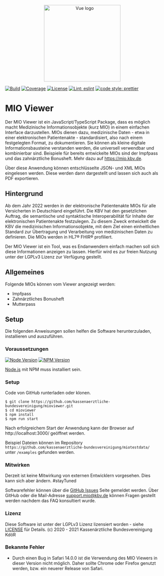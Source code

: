 <p align="center">
    <a href="https://www.kbv.de/" target="_blank" rel="noopener noreferrer"><img width="250" src="https://www.kbv.de/system/layout/logo_kbv.png" alt="Vue logo"></a>
</p>

<p align="center">

[![Build](https://img.shields.io/badge/build-passing-brightgreen?style=flat-square)]()
[![Coverage](https://img.shields.io/badge/coverage-85.7%25-green?style=flat-square)]()
[![License](https://img.shields.io/badge/License-LGPLv3-blue.svg?style=flat-square)](https://opensource.org/licenses/Apache-2.0&style=flat-square)
[![Lint: eslint](https://img.shields.io/github/workflow/status/prettier/prettier/Lint?label=Lint&style=flat-square)]()
[![code style: prettier](https://img.shields.io/badge/code_style-prettier-ff69b4.svg?style=flat-square)](https://github.com/prettier/prettier)

</p>

# MIO Viewer
Der MIO Viewer ist ein JavaScript/TypeScript Package, dass es möglich macht Medizinische Informationsobjekte (kurz MIO) in einem einfachen Interface darzustellen. 
MIOs dienen dazu, medizinische Daten - etwa in einer elektronischen Patientenakte - standardisiert, also nach einem festgelegten Format, zu dokumentieren. 
Sie können als kleine digitale Informationsbausteine verstanden werden, die universell verwendbar und kombinierbar sind. 
Beispiele für bereits entwickelte MIOs sind der Impfpass und das zahnärztliche Bonusheft. Mehr dazu auf https://mio.kbv.de. 

Über diese Anwendung können entschlüsselte JSON- und XML MIOs eingelesen werden. Diese werden dann dargestellt und lassen sich auch als PDF exportieren. 

## Hintergrund 

Ab dem Jahr 2022 werden in der elektronische Patientenakte MIOs für alle Versicherten in Deutschland eingeführt. 
Die KBV hat den gesetzlichen Auftrag, die semantische und syntaktische Interoperabilität für Inhalte der elektronischen Patientenakte festzulegen. 
Zu diesem Zweck entwickelt die KBV die medizinischen Informationsobjekte, mit dem Ziel einen einheitlichen Standard zur Übertragung und Verarbeitung von medizinischen Daten zu definieren. 
Die MIOs werden in HL7® FHIR® profiliert. 

Der MIO Viewer ist ein Tool, was es Endanwendern einfach machen soll sich diese Informationen anzeigen zu lassen. 
Hierfür wird es zur freien Nutzung unter der LGPLv3 Lizenz zur Verfügung gestellt. 

## Allgemeines 

Folgende MIOs können vom Viewer angezeigt werden:

-   Impfpass
-   Zahnärztliches Bonusheft
-   Mutterpass

## Setup

Die folgenden Anweisungen sollen helfen die Software herunterzuladen, installieren und auszuführen.

### Voraussetzungen 

[![Node Version](http://img.shields.io/badge/node-<=12.19.0-brightgreen.svg?style=flat-square)](https://nodejs.org/)
[![NPM Version](https://img.shields.io/npm/v/npm.svg?style=flat-square)](https://www.npmjs.com/)

<a href="http://nodejs.org" target="_blank">Node.js</a> mit NPM muss installiert sein. 

### Setup 

Code von GitHub runterladen oder klonen. 

```shell script
$ git clone https://github.com/kassenaerztliche-bundesvereinigung/mioviewer.git
$ cd mioviewer
$ npm install
$ npm run start
```

Nach erfolgreichem Start der Anwendung kann der Browser auf http://localhost:3000/ geöffnet werden. 

Beispiel Dateien können im Repository `https://github.com/kassenaerztliche-bundesvereinigung/miotestdata/` unter `/examples` gefunden werden. 

### Mitwirken 
Derzeit ist keine Mitwirkung von externen Entwicklern vorgesehen. Dies kann sich aber ändern. #stayTuned

Softwarefehler können über die [GitHub Issues](https://github.com/kassenaerztliche-bundesvereinigung/MIOViewer/issues) Seite gemeldet werden.
Über GitHub oder die Mail-Adresse support.mio@kbv.de können Fragen gestellt werden nachdem das FAQ konsultiert wurde. 

### Lizenz 

Diese Software ist unter der LGPLv3 Lizenz lizensiert worden - siehe <a href="./COPYING.LESSER">LICENSE</a> für Details. 
(c) 2020 - 2021 Kassenärztliche Bundesvereinigung KdöR

### Bekannte Fehler
* Durch einen Bug in Safari 14.0.0 ist die Verwendung des MIO Viewers in dieser Version nicht möglich. Daher sollte Chrome
oder Firefox genutzt werden, bzw. ein neuerer Release von Safari.